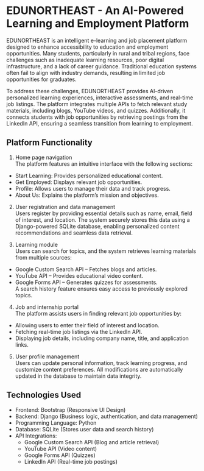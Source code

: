 # EDUNORTHEAST - An AI-Powered Learning and Employment Platform  

EDUNORTHEAST is an intelligent e-learning and job placement platform designed to enhance accessibility to education and employment opportunities. Many students, particularly in rural and tribal regions, face challenges such as inadequate learning resources, poor digital infrastructure, and a lack of career guidance. Traditional education systems often fail to align with industry demands, resulting in limited job opportunities for graduates.  

To address these challenges, EDUNORTHEAST provides AI-driven personalized learning experiences, interactive assessments, and real-time job listings. The platform integrates multiple APIs to fetch relevant study materials, including blogs, YouTube videos, and quizzes. Additionally, it connects students with job opportunities by retrieving postings from the LinkedIn API, ensuring a seamless transition from learning to employment.  

## Platform Functionality  

1. Home page navigation  
The platform features an intuitive interface with the following sections:  
- Start Learning: Provides personalized educational content.  
- Get Employed: Displays relevant job opportunities.  
- Profile: Allows users to manage their data and track progress.  
- About Us: Explains the platform’s mission and objectives.  

2. User registration and data management  
Users register by providing essential details such as name, email, field of interest, and location. The system securely stores this data using a Django-powered SQLite database, enabling personalized content recommendations and seamless data retrieval.  

3. Learning module  
Users can search for topics, and the system retrieves learning materials from multiple sources:  
- Google Custom Search API – Fetches blogs and articles.  
- YouTube API – Provides educational video content.  
- Google Forms API – Generates quizzes for assessments.  
A search history feature ensures easy access to previously explored topics.  

4. Job and internship portal  
The platform assists users in finding relevant job opportunities by:  
- Allowing users to enter their field of interest and location.  
- Fetching real-time job listings via the LinkedIn API.  
- Displaying job details, including company name, title, and application links.  

5. User profile management  
Users can update personal information, track learning progress, and customize content preferences. All modifications are automatically updated in the database to maintain data integrity.  

## Technologies Used  

- Frontend: Bootstrap (Responsive UI Design)  
- Backend: Django (Business logic, authentication, and data management)  
- Programming Language: Python  
- Database: SQLite (Stores user data and search history)  
- API Integrations:  
  - Google Custom Search API (Blog and article retrieval)  
  - YouTube API (Video content)  
  - Google Forms API (Quizzes)  
  - LinkedIn API (Real-time job postings)  
